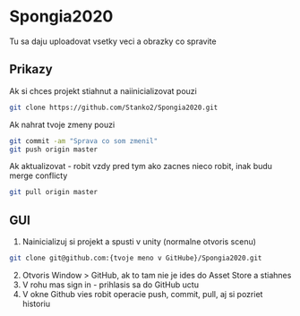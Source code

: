 # Spongia2020
Tu sa daju uploadovat vsetky veci a obrazky co spravite
## Prikazy
Ak si chces projekt stiahnut a naiinicializovat pouzi 
```bash
git clone https://github.com/Stanko2/Spongia2020.git
```
Ak nahrat tvoje zmeny pouzi
```bash
git commit -am "Sprava co som zmenil"
git push origin master
```
Ak aktualizovat - robit vzdy pred tym ako zacnes nieco robit, inak budu merge conflicty
```bash
git pull origin master
```
## GUI
1. Nainicializuj si projekt a spusti v unity (normalne otvoris scenu)
```bash
git clone git@github.com:{tvoje meno v GitHube}/Spongia2020.git
```
2. Otvoris Window > GitHub, ak to tam nie je ides do Asset Store a stiahnes
3. V rohu mas sign in - prihlasis sa do GitHub uctu
4. V okne Github vies robit operacie push, commit, pull, aj si pozriet historiu
